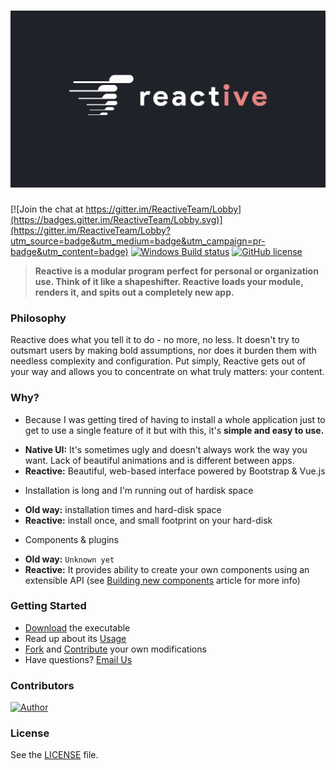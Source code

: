 ﻿# [![logo](https://github.com/ReactiveTeam/ReactiveMain/raw/master/media/art/ReactiveLogo.png)](https://reactiveteam.github.io/ReactiveSite/index.html)

[![Join the chat at https://gitter.im/ReactiveTeam/Lobby](https://badges.gitter.im/ReactiveTeam/Lobby.svg)](https://gitter.im/ReactiveTeam/Lobby?utm_source=badge&utm_medium=badge&utm_campaign=pr-badge&utm_content=badge)
[![Windows Build status](https://ci.appveyor.com/api/projects/status/uy46b51xk9k8uj8x?svg=true)](https://ci.appveyor.com/project/heywhite/reactivemain)
[![GitHub license](https://img.shields.io/badge/license-AGPL-blue.svg?style=flat-square)](https://raw.githubusercontent.com/ReactiveTeam/ReactiveMain/master/LICENSE)

> **Reactive is a modular program perfect for personal or organization use. Think of it like a shapeshifter. Reactive loads your module, renders it, and spits out a completely new app.**

### Philosophy

Reactive does what you tell it to do - no more, no less. It doesn't try to outsmart users by making bold assumptions, nor does it burden them with needless complexity and configuration. Put simply, Reactive gets out of your way and allows you to concentrate on what truly matters: your content.

### Why?

* Because I was getting tired of having to install a whole application just to get to use a single feature of it but with this, it's **simple and easy to use.**
 - **Native UI:** It's sometimes ugly and doesn't always work the way you want. Lack of beautiful animations and is different between apps.
 - **Reactive:** Beautiful, web-based interface powered by Bootstrap & Vue.js

* Installation is long and I'm running out of hardisk space
 - **Old way:** installation times and hard-disk space
 - **Reactive:** install once, and small footprint on your hard-disk

* Components & plugins
 - **Old way:** `Unknown yet`
 - **Reactive:** It provides ability to create your own components using an extensible API (see [Building new components](https://reactiveteam.github.io/ReactiveSite/index.html) article for more info)

### Getting Started

* [Download](https://github.com/ReactiveTeam/ReactiveMain/releases/) the executable
* Read up about its [Usage](https://reactiveteam.github.io/ReactiveSite/index.html)
* [Fork](https://github.com/ReactiveTeam/ReactiveMain/fork) and [Contribute](https://reactiveteam.github.io/ReactiveSite/articles/contributing.html) your own modifications
* Have questions? [Email Us](mailto:haikalizz@prototypestd.cu.ma)

### Contributors

[![Author](http://wsbadge.herokuapp.com/badge/Author-Haikal%20Izzuddin-orange.svg?style=flat-square)](https://github.com/webhaikal)

### License

See the [LICENSE](https://github.com/ReactiveTeam/ReactiveMain/blob/master/LICENSE) file.
